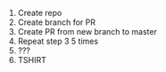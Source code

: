 1) Create repo
2) Create branch for PR
3) Create PR from new branch to master
4) Repeat step 3 5 times
5) ???
6) TSHIRT
